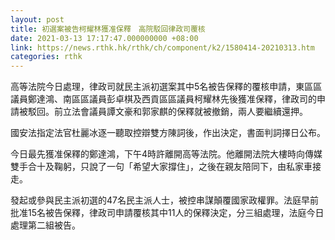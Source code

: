 ```yaml
---
layout: post
title: 初選案被告柯耀林獲准保釋　高院駁回律政司覆核
date: 2021-03-13 17:17:47.000000000 +08:00
link: https://news.rthk.hk/rthk/ch/component/k2/1580414-20210313.htm
categories: rthk
---
```


高等法院今日處理，律政司就民主派初選案其中5名被告保釋的覆核申請，東區區議員鄭達鴻、南區區議員彭卓棋及西貢區區議員柯耀林先後獲准保釋，律政司的申請被駁回。前立法會議員譚文豪和郭家麒的保釋就被撤銷，兩人要繼續還押。

國安法指定法官杜麗冰逐一聽取控辯雙方陳詞後，作出決定，書面判詞擇日公布。

今日最先獲准保釋的鄭達鴻，下午4時許離開高等法院。他離開法院大樓時向傳媒雙手合十及鞠躬，只說了一句「希望大家撐住」，之後在親友陪同下，由私家車接走。

發起或參與民主派初選的47名民主派人士，被控串謀顛覆國家政權罪。法庭早前批准15名被告保釋，律政司申請覆核其中11人的保釋決定，分三組處理，法庭今日處理第二組被告。
